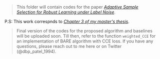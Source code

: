 > This folder will contain codes for the paper _[Adaptive Sample Selection for Robust Learning under Label Noise](https://arxiv.org/abs/2106.15292)_. 

P.S: This work correspnds to [_Chapter 3 of my master's thesis_](https://dbp1994.github.io/files/deep-patel-iisc-masters-thesis_compressed.pdf).


> Final version of the codes for the proposed algorithm and baselines will be uploaded soon. Till then, refer to the function `weighted_CCE` for an implementation of BARE algorithm with CCE loss. If you have any questions, please reach out to me here or on Twitter (@dbp_patel_1994).
